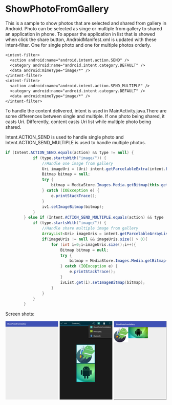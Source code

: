 # ShowPhotoFromGallery
This is a sample to show photos that are selected and shared from gallery in Android. Photo can be selected as singe or multiple from gallery to
shared an application in phone. To appear the application in list that is showed when click the share button, AndroidManifest.xml is
updated with these intent-filter. One for single photo and one for multiple photos orderly.

```
<intent-filter>
  <action android:name="android.intent.action.SEND" />
  <category android:name="android.intent.category.DEFAULT" />
  <data android:mimeType="image/*" />
</intent-filter>
<intent-filter>
  <action android:name="android.intent.action.SEND_MULTIPLE" />
  <category android:name="android.intent.category.DEFAULT" />
  <data android:mimeType="image/*" />
</intent-filter>
```

To handle the content delivered, intent is used in MainActivity.java.There are some differences between single and multiple. If one photo
being shared, it casts Uri. Differently, content casts Uri list while multiple photo being shared.

Intent.ACTION_SEND is used to handle single photo and Intent.ACTION_SEND_MULTIPLE is used to handle multiple photos.

```java
if (Intent.ACTION_SEND.equals(action) && type != null) {
            if (type.startsWith("image/")) {
                //Handle one image from gallery
                Uri imageUri = (Uri) intent.getParcelableExtra(intent.EXTRA_STREAM);
                Bitmap bitmap = null;
                try {
                    bitmap = MediaStore.Images.Media.getBitmap(this.getContentResolver(), imageUri);
                } catch (IOException e) {
                    e.printStackTrace();
                }
                iv1.setImageBitmap(bitmap);
            }
        } else if (Intent.ACTION_SEND_MULTIPLE.equals(action) && type != null) {
            if (type.startsWith("image/")) {
                //Handle share multiple image from gallery
                ArrayList<Uri> imageUris = intent.getParcelableArrayListExtra(Intent.EXTRA_STREAM);
                if(imageUris != null && imageUris.size() > 0){
                    for (int i=0;i<imageUris.size();i++){
                        Bitmap bitmap = null;
                        try {
                            bitmap = MediaStore.Images.Media.getBitmap(this.getContentResolver(), imageUris.get(i));
                        } catch (IOException e) {
                            e.printStackTrace();
                        }
                        ivList.get(i).setImageBitmap(bitmap);
                    }
                }
            }
        }
```

Screen shots:

![alt text](ss/3.PNG)
